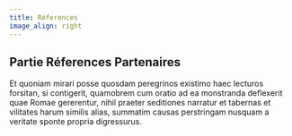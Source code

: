 ```yaml
---
title: Réferences
image_align: right
---
```


## Partie Réferences Partenaires

Et quoniam mirari posse quosdam peregrinos existimo haec lecturos forsitan, si contigerit, quamobrem cum oratio ad ea monstranda deflexerit quae Romae gererentur, nihil praeter seditiones narratur et tabernas et vilitates harum similis alias, summatim causas perstringam nusquam a veritate sponte propria digressurus.